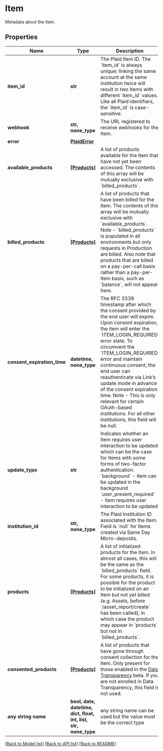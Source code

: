 # Item

Metadata about the Item.

## Properties
Name | Type | Description | Notes
------------ | ------------- | ------------- | -------------
**item_id** | **str** | The Plaid Item ID. The &#x60;item_id&#x60; is always unique; linking the same account at the same institution twice will result in two Items with different &#x60;item_id&#x60; values. Like all Plaid identifiers, the &#x60;item_id&#x60; is case-sensitive. | 
**webhook** | **str, none_type** | The URL registered to receive webhooks for the Item. | 
**error** | [**PlaidError**](PlaidError.md) |  | 
**available_products** | [**[Products]**](Products.md) | A list of products available for the Item that have not yet been accessed. The contents of this array will be mutually exclusive with &#x60;billed_products&#x60;. | 
**billed_products** | [**[Products]**](Products.md) | A list of products that have been billed for the Item. The contents of this array will be mutually exclusive with &#x60;available_products&#x60;. Note - &#x60;billed_products&#x60; is populated in all environments but only requests in Production are billed. Also note that products that are billed on a pay-per-call basis rather than a pay-per-Item basis, such as &#x60;balance&#x60;, will not appear here.  | 
**consent_expiration_time** | **datetime, none_type** | The RFC 3339 timestamp after which the consent provided by the end user will expire. Upon consent expiration, the item will enter the &#x60;ITEM_LOGIN_REQUIRED&#x60; error state. To circumvent the &#x60;ITEM_LOGIN_REQUIRED&#x60; error and maintain continuous consent, the end user can reauthenticate via Link’s update mode in advance of the consent expiration time.  Note - This is only relevant for certain OAuth-based institutions. For all other institutions, this field will be null.  | 
**update_type** | **str** | Indicates whether an Item requires user interaction to be updated, which can be the case for Items with some forms of two-factor authentication.  &#x60;background&#x60; - Item can be updated in the background  &#x60;user_present_required&#x60; - Item requires user interaction to be updated | 
**institution_id** | **str, none_type** | The Plaid Institution ID associated with the Item. Field is &#x60;null&#x60; for Items created via Same Day Micro-deposits. | [optional] 
**products** | [**[Products]**](Products.md) | A list of initialized products for the Item. In almost all cases, this will be the same as the &#x60;billed_products&#x60; field. For some products, it is possible for the product to be initialized on an Item but not yet billed (e.g. Assets, before &#x60;/asset_report/create&#x60; has been called), in which case the product may appear in &#x60;products&#x60; but not in &#x60;billed_products&#x60;.  | [optional] 
**consented_products** | [**[Products]**](Products.md) | A list of products that have gone through consent collection for the Item. Only present for those enabled in the [Data Transparency](https://plaid.com/docs/link/data-transparency-messaging-migration-guide) beta. If you are not enrolled in Data Transparency, this field is not used.  | [optional] 
**any string name** | **bool, date, datetime, dict, float, int, list, str, none_type** | any string name can be used but the value must be the correct type | [optional]

[[Back to Model list]](../README.md#documentation-for-models) [[Back to API list]](../README.md#documentation-for-api-endpoints) [[Back to README]](../README.md)


